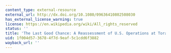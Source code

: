 ```yaml
---
content_type: external-resource
external_url: http://dx.doi.org/10.1080/09636410802508030
has_external_license_warning: true
license: https://en.wikipedia.org/wiki/All_rights_reserved
status: ''
title: 'The Last Good Chance: A Reassessment of U.S. Operations at Tora Bora'
uid: 1f004d57-3678-4f7d-9eaf-5c1cdd6f3882
wayback_url: ''
---
```

